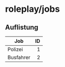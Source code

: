 roleplay/jobs
=============

## Auflistung ##

| Job                 | ID  |
| ------------------- | --: |
| Polizei             | 1   |
| Busfahrer           | 2   |